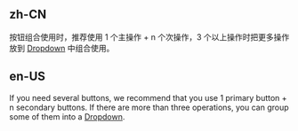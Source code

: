 ## zh-CN

按钮组合使用时，推荐使用 1 个主操作 + n 个次操作，3 个以上操作时把更多操作放到 [Dropdown](/components/dropdown-cn/#dropdown-demo-dropdown-button) 中组合使用。

## en-US

If you need several buttons, we recommend that you use 1 primary button + n secondary buttons. If there are more than three operations, you can group some of them into a [Dropdown](/components/dropdown/#dropdown-demo-dropdown-button).
